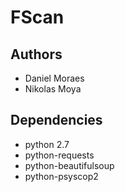 # FScan

## Authors
* Daniel Moraes
* Nikolas Moya

## Dependencies

* python 2.7
* python-requests
* python-beautifulsoup
* python-psyscop2
